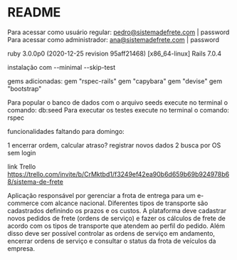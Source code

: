 # README

Para acessar como usuário regular:
pedro@sistemadefrete.com  |  password
Para acessar como administrador:
ana@sistemadefrete.com  |  password

ruby 3.0.0p0 (2020-12-25 revision 95aff21468) [x86_64-linux]
Rails 7.0.4

instalação com --minimal --skip-test

gems adicionadas:
gem "rspec-rails"
gem "capybara"
gem "devise"
gem "bootstrap"

Para popular o banco de dados com o arquivo seeds execute no terminal o comando: db:seed
Para executar os testes execute no terminal o comando: rspec

funcionalidades faltando para domingo:

1 encerrar ordem, calcular atraso? registrar novos dados
2 busca por OS sem login

link Trello
https://trello.com/invite/b/CrMktbd1/f3249ef42ea90b6d659b69b924978b68/sistema-de-frete


Aplicação responsável por gerenciar a frota de entrega para um e-commerce com alcance nacional. Diferentes tipos de transporte são cadastrados definindo os prazos e os custos. A plataforma deve cadastrar novos pedidos de frete (ordens de serviço) e fazer os cálculos de frete de acordo com os tipos de transporte que atendem ao perfil do pedido. Além disso deve ser possível controlar as ordens de serviço em andamento, encerrar ordens de serviço e consultar o status da frota de veículos da empresa.


